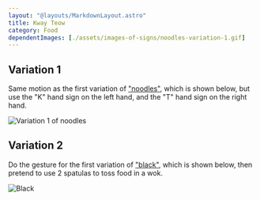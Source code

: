```yaml
---
layout: "@layouts/MarkdownLayout.astro"
title: Kway Teow
category: Food
dependentImages: [./assets/images-of-signs/noodles-variation-1.gif]
---
```


## Variation 1

Same motion as the first variation of ["noodles"](./noodles#variation-1),
which is shown below, but use the "K" hand sign on the left hand,
and the "T" hand sign on the right hand.

![Variation 1 of noodles](@signs/noodles-variation-1.gif)

## Variation 2

Do the gesture for the first variation of ["black"](./black#variation-1),
which is shown below,
then pretend to use 2 spatulas to toss food in a wok.

![Black](@signs/black-variation-1.gif)
